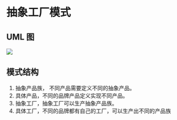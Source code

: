 # 抽象工厂模式

## UML 图
![](https://cdn.jsdelivr.net/gh/yezihack/assets/b/202112011751337.png)

## 模式结构
1. 抽象产品族， 不同产品需要定义不同的抽象产品。
2. 具体产品，不同的品牌产品定义实现不同产品。
3. 抽象工厂，抽象工厂可以生产抽象产品族。
4. 具体工厂，不同的品牌都有自己的工厂，可以生产出不同的产品族